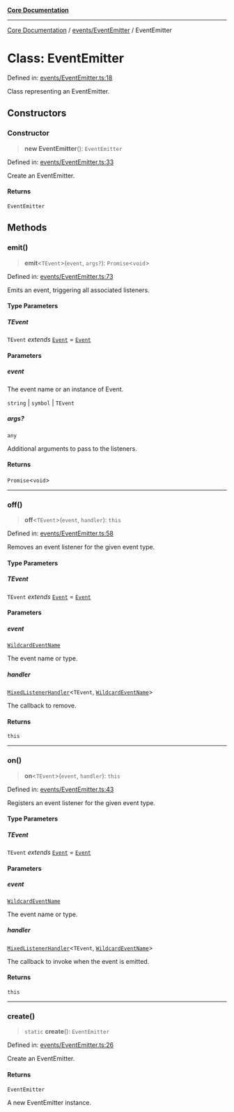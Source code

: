 [**Core Documentation**](../../../README.md)

***

[Core Documentation](../../../README.md) / [events/EventEmitter](../README.md) / EventEmitter

# Class: EventEmitter

Defined in: [events/EventEmitter.ts:18](https://github.com/stonemjs/core/blob/65c9e07f9d264b07f6e4091fcc29046b5ca8ea45/src/events/EventEmitter.ts#L18)

Class representing an EventEmitter.

## Constructors

### Constructor

> **new EventEmitter**(): `EventEmitter`

Defined in: [events/EventEmitter.ts:33](https://github.com/stonemjs/core/blob/65c9e07f9d264b07f6e4091fcc29046b5ca8ea45/src/events/EventEmitter.ts#L33)

Create an EventEmitter.

#### Returns

`EventEmitter`

## Methods

### emit()

> **emit**\<`TEvent`\>(`event`, `args?`): `Promise`\<`void`\>

Defined in: [events/EventEmitter.ts:73](https://github.com/stonemjs/core/blob/65c9e07f9d264b07f6e4091fcc29046b5ca8ea45/src/events/EventEmitter.ts#L73)

Emits an event, triggering all associated listeners.

#### Type Parameters

##### TEvent

`TEvent` *extends* [`Event`](../../Event/classes/Event.md) = [`Event`](../../Event/classes/Event.md)

#### Parameters

##### event

The event name or an instance of Event.

`string` | `symbol` | `TEvent`

##### args?

`any`

Additional arguments to pass to the listeners.

#### Returns

`Promise`\<`void`\>

***

### off()

> **off**\<`TEvent`\>(`event`, `handler`): `this`

Defined in: [events/EventEmitter.ts:58](https://github.com/stonemjs/core/blob/65c9e07f9d264b07f6e4091fcc29046b5ca8ea45/src/events/EventEmitter.ts#L58)

Removes an event listener for the given event type.

#### Type Parameters

##### TEvent

`TEvent` *extends* [`Event`](../../Event/classes/Event.md) = [`Event`](../../Event/classes/Event.md)

#### Parameters

##### event

[`WildcardEventName`](../../../declarations/type-aliases/WildcardEventName.md)

The event name or type.

##### handler

[`MixedListenerHandler`](../../../declarations/type-aliases/MixedListenerHandler.md)\<`TEvent`, [`WildcardEventName`](../../../declarations/type-aliases/WildcardEventName.md)\>

The callback to remove.

#### Returns

`this`

***

### on()

> **on**\<`TEvent`\>(`event`, `handler`): `this`

Defined in: [events/EventEmitter.ts:43](https://github.com/stonemjs/core/blob/65c9e07f9d264b07f6e4091fcc29046b5ca8ea45/src/events/EventEmitter.ts#L43)

Registers an event listener for the given event type.

#### Type Parameters

##### TEvent

`TEvent` *extends* [`Event`](../../Event/classes/Event.md) = [`Event`](../../Event/classes/Event.md)

#### Parameters

##### event

[`WildcardEventName`](../../../declarations/type-aliases/WildcardEventName.md)

The event name or type.

##### handler

[`MixedListenerHandler`](../../../declarations/type-aliases/MixedListenerHandler.md)\<`TEvent`, [`WildcardEventName`](../../../declarations/type-aliases/WildcardEventName.md)\>

The callback to invoke when the event is emitted.

#### Returns

`this`

***

### create()

> `static` **create**(): `EventEmitter`

Defined in: [events/EventEmitter.ts:26](https://github.com/stonemjs/core/blob/65c9e07f9d264b07f6e4091fcc29046b5ca8ea45/src/events/EventEmitter.ts#L26)

Create an EventEmitter.

#### Returns

`EventEmitter`

A new EventEmitter instance.
